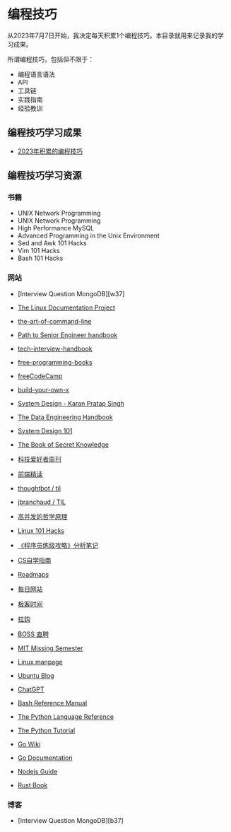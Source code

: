 # 编程技巧

从2023年7月7日开始，我决定每天积累1个编程技巧。本目录就用来记录我的学习成果。

所谓编程技巧，包括但不限于：

- 编程语言语法
- API
- 工具链
- 实践指南
- 经验教训

## 编程技巧学习成果

- [2023年积累的编程技巧][2023]

  [2023]: ./2023_tip.md

## 编程技巧学习资源

### 书籍

- UNIX Network Programming
- UNIX Network Programming
- High Performance MySQL
- Advanced Programming in the Unix Environment
- Sed and Awk 101 Hacks
- Vim 101 Hacks
- Bash 101 Hacks

### 网站

- [Interview Question MongoDB][w37]
- [The Linux Documentation Project][w36]
- [the-art-of-command-line][w35]
- [Path to Senior Engineer handbook][w34]
- [tech-interview-handbook][w33]
- [free-programming-books][w32]
- [freeCodeCamp][w31]
- [build-your-own-x][w30]
- [System Design - Karan Pratap Singh][w29]
- [The Data Engineering Handbook][w28]
- [System Design 101][w27]
- [The Book of Secret Knowledge][w26]
- [科技爱好者周刊][w25]
- [前端精读][w24]
- [thoughtbot / til][w23]
- [jbranchaud / TIL][w22]
- [高并发的哲学原理][w21]
- [Linux 101 Hacks][w20]
- [《程序员练级攻略》分析笔记][w11]
- [CS自学指南][w1]
- [Roadmaps][w2]
- [每日网站][w3]
- [极客时间][w4]
- [拉钩][w5]
- [BOSS 直聘][w6]
- [MIT Missing Semester][w7]
- [Linux manpage][w8]
- [Ubuntu Blog][w9]
- [ChatGPT][w10]
- [Bash Reference Manual][w12]
- [The Python Language Reference][w13]
- [The Python Tutorial][w14]
- [Go Wiki][w15]
- [Go Documentation][w16]
- [Nodejs Guide][w17]
- [Rust Book][w18]

  [w36]: https://tldp.org/
  [w35]: https://github.com/jlevy/the-art-of-command-line
  [w34]: https://github.com/jordan-cutler/path-to-senior-engineer-handbook
  [w33]: https://github.com/yangshun/tech-interview-handbook
  [w32]: https://github.com/EbookFoundation/free-programming-books
  [w31]: https://github.com/freeCodeCamp/freeCodeCamp
  [w30]: https://github.com/codecrafters-io/build-your-own-x
  [w29]: https://github.com/karanpratapsingh/system-design?tab=readme-ov-file
  [w28]: https://github.com/DataEngineer-io/data-engineer-handbook
  [w27]: https://github.com/ByteByteGoHq/system-design-101
  [w26]: https://github.com/trimstray/the-book-of-secret-knowledge
  [w25]: https://github.com/ruanyf/weekly
  [w24]: https://github.com/ascoders/weekly
  [w1]: https://csdiy.wiki/
  [w2]: https://roadmap.sh/
  [w3]: https://gitee.com/whl1729/surf/blob/master/website/daily_websites.md
  [w4]: https://time.geekbang.org/
  [w5]: https://www.lagou.com/
  [w6]: https://www.zhipin.com/
  [w7]: https://missing.csail.mit.edu/
  [w8]: https://man7.org/linux/man-pages/
  [w9]: https://ubuntu.com/blog
  [w10]: https://openai.com/blog
  [w11]: https://gitee.com/whl1729/read/blob/main/method/programmer_improvement_guide/README.md
  [w12]: https://www.gnu.org/software/bash/manual/bash.html
  [w13]: https://docs.python.org/3/reference/index.html
  [w14]: https://docs.python.org/3/tutorial/index.html
  [w15]: https://github.com/golang/go/wiki/
  [w16]: https://go.dev/doc/
  [w17]: https://nodejs.org/en/docs/guides
  [w18]: https://doc.rust-lang.org/book/
  [w20]: https://linux.101hacks.com/toc/
  [w21]: https://pphc.lvwenhan.com/
  [w22]: https://github.com/jbranchaud/til
  [w23]: https://github.com/thoughtbot/til

### 博客

- [Interview Question MongoDB][b37]

  [b1]: https://dev.to/avinashrepo/interview-question-mongodb-2oii
